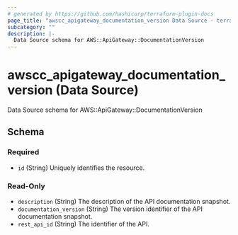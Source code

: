 ```yaml
---
# generated by https://github.com/hashicorp/terraform-plugin-docs
page_title: "awscc_apigateway_documentation_version Data Source - terraform-provider-awscc"
subcategory: ""
description: |-
  Data Source schema for AWS::ApiGateway::DocumentationVersion
---
```


# awscc_apigateway_documentation_version (Data Source)

Data Source schema for AWS::ApiGateway::DocumentationVersion



<!-- schema generated by tfplugindocs -->
## Schema

### Required

- `id` (String) Uniquely identifies the resource.

### Read-Only

- `description` (String) The description of the API documentation snapshot.
- `documentation_version` (String) The version identifier of the API documentation snapshot.
- `rest_api_id` (String) The identifier of the API.


